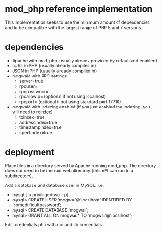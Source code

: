 # mod_php reference implementation

This implementation seeks to use the minimum amount of dependencies and to be compatible with the largest range of PHP 5 and 7 versions.

# dependencies

* Apache with mod_php  (usually already provided by default and enabled)
* cURL in PHP  (usually already compiled in)
* JSON in PHP  (usually already compiled in)
* mogwaid with RPC settings 
  * server=true
  * rpcuser=
  * rpcpassword=
  * rpcallowip=      (optional if not using localhost)
  * rpcport=         (optional if not using standard port 17710)
* mogwaid with indexing enabled  (if you just enabled the indexing, you will need to reindex)
  * txindex=true
  * addressindex=true
  * timestampindex=true
  * spentindex=true

# deployment

Place files in a directory served by Apache running mod_php.  The directory does not need to be the root web directory (this 
API can run in a subdirectory).

Add a database and database user in MySQL. i.e.: 

* mysql [-u privilegeduser -p]
* mysql> CREATE USER 'mogwai'@'localhost' IDENTIFIED BY 'somedifficultpassword';
* mysql> CREATE DATABASE \`mogwai\`;
* mysql> GRANT ALL ON mogwai.\* TO 'mogwai'@'localhost';

Edit .credentials.php with rpc and db credentials.


